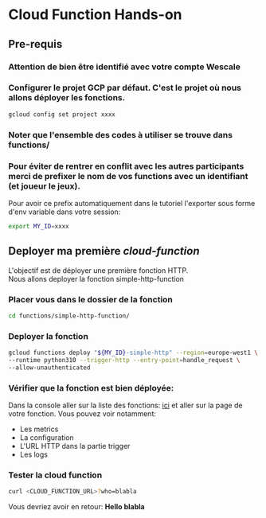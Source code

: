 # Cloud Function Hands-on

## Pre-requis
### Attention de bien être identifié avec votre compte Wescale
### Configurer le projet GCP par défaut. C'est le projet où nous allons déployer les fonctions.

```bash
gcloud config set project xxxx
```
### Noter que l'ensemble des codes à utiliser se trouve dans **functions/**
### Pour éviter de rentrer en conflit avec les autres participants merci de prefixer le nom de vos functions avec un identifiant (et joueur le jeux).
Pour avoir ce prefix automatiquement dans le tutoriel l'exporter sous forme d'env variable dans votre session:
```bash
export MY_ID=xxxx
```

## Deployer ma première *cloud-function*
L'objectif est de déployer une première fonction HTTP.  
Nous allons deployer la fonction <walkthrough-editor-open-file
filePath="functions/simple-http-function/main.py">
simple-http-function
</walkthrough-editor-open-file>  

### Placer vous dans le dossier de la fonction
```bash
cd functions/simple-http-function/
```
### Deployer la fonction
```bash
gcloud functions deploy "${MY_ID}-simple-http" --region=europe-west1 \
--runtime python310 --trigger-http --entry-point=handle_request \
--allow-unauthenticated
```

### Vérifier que la fonction est bien déployée: 
Dans la console aller sur la liste des fonctions:
[ici](https://console.cloud.google.com/functions/list)
et aller sur la page de votre fonction. Vous pouvez voir notamment: 
- Les metrics
- La configuration
- L'URL HTTP dans la partie trigger
- Les logs

### Tester la cloud function

```bash
curl <CLOUD_FUNCTION_URL>?who=blabla
```
Vous devriez avoir en retour: 
**Hello blabla**
